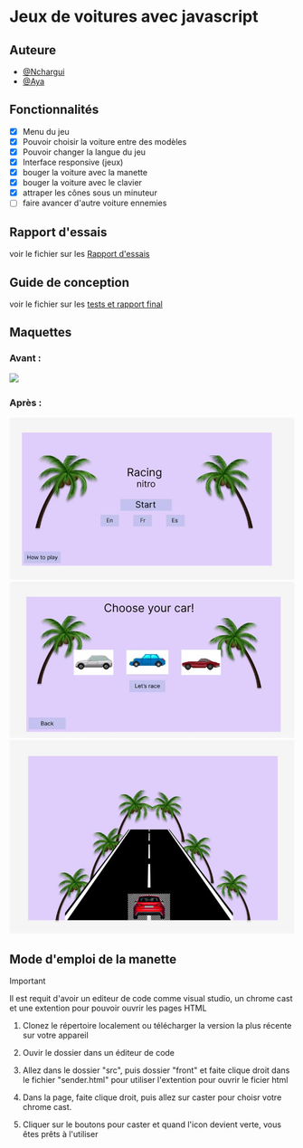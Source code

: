 # Jeux de voitures avec javascript



## Auteure

- [@Nchargui](https://github.com/Nchargui)
- [@Aya](https://github.com/AyaIssa1)


  
## Fonctionnalités
- [x] Menu du jeu
- [x] Pouvoir choisir la voiture entre des modèles
- [x] Pouvoir changer la langue du jeu
- [x] Interface responsive (jeux)
- [x] bouger la voiture avec la manette
- [x] bouger la voiture avec le clavier
- [x] attraper les cônes sous un minuteur
- [ ] faire avancer d'autre voiture ennemies

## Rapport d'essais 
voir le fichier sur les [Rapport d'essais](https://github.com/guettafa/ChromeCast/tree/Atelier3_2283110/Tests_RapportFinale)

## Guide de conception
voir le fichier sur les [tests et rapport final](https://github.com/guettafa/ChromeCast/tree/Atelier3_2283110/Tests_RapportFinale)

## Maquettes

### Avant : 
![](Maquette_GuideConception/Maquettes1.jpg)

### Après : 
![](Maquette_GuideConception/Maquette2/Maquette2_1.jpg)
![](Maquette_GuideConception/Maquette2/Maquette2_2.jpg)
![](Maquette_GuideConception/Maquette2/Maquette2_3.jpg)




## Mode d'emploi de la manette
> [!IMPORTANT]
> Il est requit d'avoir un editeur de code comme visual studio, un chrome cast et une extention pour pouvoir ouvrir les pages HTML

1) Clonez le répertoire localement ou télécharger la version la plus récente sur votre appareil

2) Ouvir le dossier dans un éditeur de code

3) Allez dans le dossier "src", puis dossier "front" et faite clique droit dans le fichier "sender.html" pour utiliser l'extention pour ouvrir le ficier html

4) Dans la page, faite clique droit, puis allez sur caster pour choisr votre chrome cast.

5) Cliquer sur le boutons pour caster et quand l'icon devient verte, vous êtes prêts à l'utiliser



